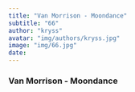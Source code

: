 ```yaml
---
title: "Van Morrison - Moondance"
subtitle: "66"
author: "kryss"
avatar: "img/authors/kryss.jpg"
image: "img/66.jpg"
date:
---
```


### Van Morrison - Moondance
